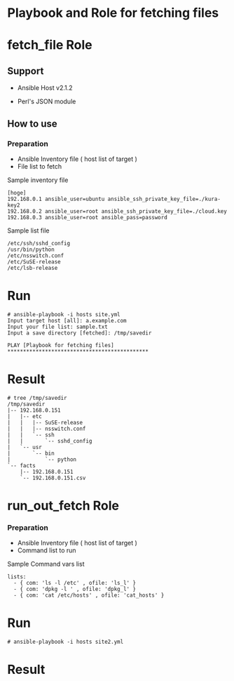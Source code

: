 # Playbook and Role for fetching files
# fetch_file Role
## Support
- Ansible Host v2.1.2
* Perl's JSON module

##  How to use

### Preparation

* Ansible Inventory file ( host list of target )
* File list to fetch

Sample inventory file
```
[hoge]
192.168.0.1 ansible_user=ubuntu ansible_ssh_private_key_file=./kura-key2
192.168.0.2 ansible_user=root ansible_ssh_private_key_file=./cloud.key
192.168.0.3 ansible_user=root ansible_pass=password
```

Sample list file
```
/etc/ssh/sshd_config
/usr/bin/python
/etc/nsswitch.conf
/etc/SuSE-release
/etc/lsb-release

```

# Run

```
# ansible-playbook -i hosts site.yml
Input target host [all]: a.example.com
Input your file list: sample.txt
Input a save directory [fetched]: /tmp/savedir

PLAY [Playbook for fetching files] *********************************************

``` 

# Result

```
# tree /tmp/savedir
/tmp/savedir
|-- 192.168.0.151
|   |-- etc
|   |   |-- SuSE-release
|   |   |-- nsswitch.conf
|   |   `-- ssh
|   |       `-- sshd_config
|   `-- usr
|       `-- bin
|           `-- python
`-- facts
    |-- 192.168.0.151
    `-- 192.168.0.151.csv

```

# run_out_fetch Role
### Preparation

* Ansible Inventory file ( host list of target )
* Command list to run

Sample Command vars list
```
lists:
  - { com: 'ls -l /etc' , ofile: 'ls_l' }
  - { com: 'dpkg -l ' , ofile: 'dpkg_l' }
  - { com: 'cat /etc/hosts' , ofile: 'cat_hosts' }

```

# Run

```
# ansible-playbook -i hosts site2.yml

``` 

# Result

